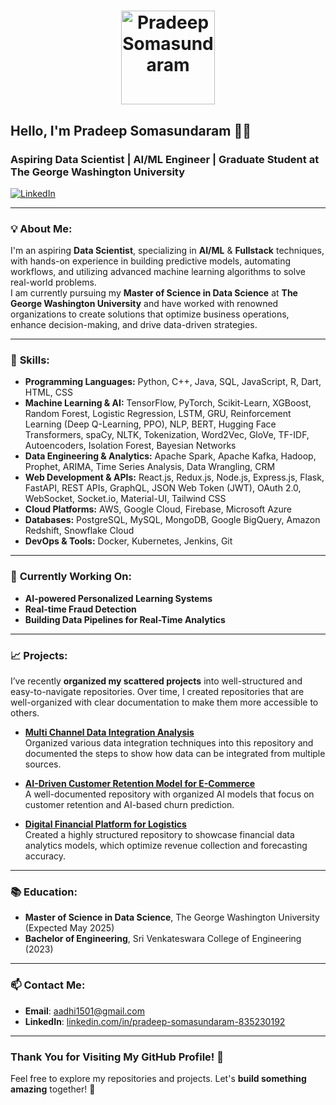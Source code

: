 # <div align="center"><img src="https://avatars.githubusercontent.com/u/113035967?v=4" width="150" height="150" alt="Pradeep Somasundaram" /></div>  
## Hello, I'm **Pradeep Somasundaram** 👨‍💻  
### Aspiring **Data Scientist** | **AI/ML Engineer** | **Graduate Student at The George Washington University**

[![LinkedIn](https://img.shields.io/badge/LinkedIn-0077B5?style=social&logo=linkedin)](https://www.linkedin.com/in/pradeep-somasundaram-835230192/)

---

### 💡 **About Me:**
I'm an aspiring **Data Scientist**, specializing in **AI/ML** & **Fullstack** techniques, with hands-on experience in building predictive models, automating workflows, and utilizing advanced machine learning algorithms to solve real-world problems.  
I am currently pursuing my **Master of Science in Data Science** at **The George Washington University** and have worked with renowned organizations to create solutions that optimize business operations, enhance decision-making, and drive data-driven strategies.

---

### 🔧 **Skills**:
- **Programming Languages:** Python, C++, Java, SQL, JavaScript, R, Dart, HTML, CSS
- **Machine Learning & AI:** TensorFlow, PyTorch, Scikit-Learn, XGBoost, Random Forest, Logistic Regression, LSTM, GRU, Reinforcement Learning (Deep Q-Learning, PPO), NLP, BERT, Hugging Face Transformers, spaCy, NLTK, Tokenization, Word2Vec, GloVe, TF-IDF, Autoencoders, Isolation Forest, Bayesian Networks
- **Data Engineering & Analytics:** Apache Spark, Apache Kafka, Hadoop, Prophet, ARIMA, Time Series Analysis, Data Wrangling, CRM
- **Web Development & APIs:** React.js, Redux.js, Node.js, Express.js, Flask, FastAPI, REST APIs, GraphQL, JSON Web Token (JWT), OAuth 2.0, WebSocket, Socket.io, Material-UI, Tailwind CSS
- **Cloud Platforms:** AWS, Google Cloud, Firebase, Microsoft Azure
- **Databases:** PostgreSQL, MySQL, MongoDB, Google BigQuery, Amazon Redshift, Snowflake Cloud
- **DevOps & Tools:** Docker, Kubernetes, Jenkins, Git

---

### 🚀 **Currently Working On**:
- **AI-powered Personalized Learning Systems**  
- **Real-time Fraud Detection**  
- **Building Data Pipelines for Real-Time Analytics**

---

### 📈 **Projects**:
I’ve recently **organized my scattered projects** into well-structured and easy-to-navigate repositories. Over time, I created repositories that are well-organized with clear documentation to make them more accessible to others.

- **[Multi Channel Data Integration Analysis](https://github.com/PradeepSomasundaram1512/Multi-Channel-Data-Integration-Analysis)**  
  Organized various data integration techniques into this repository and documented the steps to show how data can be integrated from multiple sources.

- **[AI-Driven Customer Retention Model for E-Commerce](https://github.com/PradeepSomasundaram1512/AI-Driven-Customer-Retention-Model-for-E-Commerce)**  
  A well-documented repository with organized AI models that focus on customer retention and AI-based churn prediction.

- **[Digital Financial Platform for Logistics](https://github.com/PradeepSomasundaram1512/Digital-Financial-Platform-for-Logistics)**  
  Created a highly structured repository to showcase financial data analytics models, which optimize revenue collection and forecasting accuracy.

---

### 📚 **Education**:
- **Master of Science in Data Science**, The George Washington University (Expected May 2025)
- **Bachelor of Engineering**, Sri Venkateswara College of Engineering (2023)

---

### 📫 **Contact Me**:
- **Email**: [aadhi1501@gmail.com](mailto:aadhi1501@gmail.com)
- **LinkedIn**: [linkedin.com/in/pradeep-somasundaram-835230192](https://www.linkedin.com/in/pradeep-somasundaram-835230192/)

---

### **Thank You for Visiting My GitHub Profile!** 👋  
Feel free to explore my repositories and projects. Let's **build something amazing** together! 🚀


